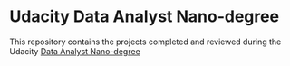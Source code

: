 # Udacity Data Analyst Nano-degree

This repository contains the projects completed and reviewed during the Udacity [Data Analyst Nano-degree](https://eu.udacity.com/course/data-analyst-nanodegree--nd002)
